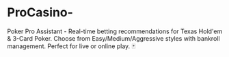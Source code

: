 # ProCasino-
Poker Pro Assistant - Real-time betting recommendations for Texas Hold'em &amp; 3-Card Poker. Choose from Easy/Medium/Aggressive styles with bankroll management. Perfect for live or online play. 🃏
